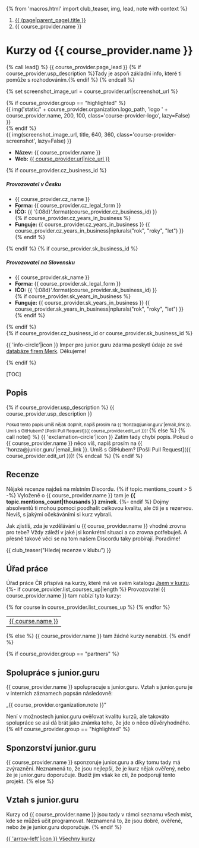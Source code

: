 {% from 'macros.html' import club_teaser, img, lead, note with context %}

<nav aria-label="breadcrumb">
  <ol class="breadcrumb">
    <li class="breadcrumb-item">
      <a href="{{ (page|parent_page).url|url }}">
        {{ (page|parent_page).title }}
      </a>
    </li>
    <li class="breadcrumb-item active" aria-current="page">
      {{ course_provider.name }}
    </li>
  </ol>
</nav>

# Kurzy od {{ course_provider.name }}

{% call lead() %}
  {{ course_provider.page_lead }}
  {% if course_provider.usp_description %}Tady je aspoň základní info, které ti pomůže s rozhodováním.{% endif %}
{% endcall %}

{% set screenshot_image_url = course_provider.url|screenshot_url %}
<div class="standout course-provider {{ course_provider.group }}"
  data-screenshot-source-url="{{ course_provider.url }}"
  data-screenshot-image-url="{{ screenshot_image_url }}">
  {% if course_provider.group == "highlighted" %}
    <div class="course-provider-header">
      {{ img('static/' + course_provider.organization.logo_path, 'logo ' + course_provider.name, 200, 100, class='course-provider-logo', lazy=False) }}
    </div>
  {% endif %}
  <div class="course-provider-info">
    <div class="course-provider-image">
      {{ img(screenshot_image_url, title, 640, 360, class='course-provider-screenshot', lazy=False) }}
    </div>
    <div class="course-provider-body">
      <ul class="course-provider-items">
        <li class="course-provider-item">
          <strong>Název:</strong>
          {{ course_provider.name }}
        </li>
        <li class="course-provider-item">
          <strong>Web:</strong>
          <a href="{{ course_provider.url }}" target="_blank"
            {% if course_provider.group != "highlighted" %}rel="nofollow noopener"{% endif -%}
          >
            {{ course_provider.url|nice_url }}
          </a>
        </li>
      </ul>
      {% if course_provider.cz_business_id %}
      <h5 class="course-provider-heading">Provozovatel v Česku</h5 class="course-provider-heading">
      <ul class="course-provider-items compact">
        <li class="course-provider-item">
          {{ course_provider.cz_name }}
        </li>
        <li class="course-provider-item">
          <strong>Forma:</strong>
          {{ course_provider.cz_legal_form }}
        </li>
        <li class="course-provider-item">
          <strong>IČO:</strong>
          {{ '{:08d}'.format(course_provider.cz_business_id) }}
        </li>
        {% if course_provider.cz_years_in_business %}
        <li class="course-provider-item">
          <strong>Funguje:</strong>
          {{ course_provider.cz_years_in_business }}
          {{ course_provider.cz_years_in_business|nplurals("rok", "roky", "let") }}
        </li>
        {% endif %}
      </ul>
      {% endif %}
      {% if course_provider.sk_business_id %}
      <h5 class="course-provider-heading">Provozovatel na Slovensku</h5 class="course-provider-heading">
      <ul class="course-provider-items compact">
        <li class="course-provider-item">
          {{ course_provider.sk_name }}
        </li>
        <li class="course-provider-item">
          <strong>Forma:</strong>
          {{ course_provider.sk_legal_form }}
        </li>
        <li class="course-provider-item">
          <strong>IČO:</strong>
          {{ '{:08d}'.format(course_provider.sk_business_id) }}
        </li>
        {% if course_provider.sk_years_in_business %}
        <li class="course-provider-item">
          <strong>Funguje:</strong>
          {{ course_provider.sk_years_in_business }}
          {{ course_provider.sk_years_in_business|nplurals("rok", "roky", "let") }}
        </li>
        {% endif %}
      </ul>
      {% endif %}
    </div>
    {% if course_provider.cz_business_id or course_provider.sk_business_id %}
      <p class="course-provider-note">
        {{ 'info-circle'|icon }}
        Imper pro junior.guru zdarma poskytl údaje ze své <a href="https://www.merk.cz/?utm_source=junior.guru&utm_medium=web&utm_campaign=catalog" rel="noopener" target="_blank">databáze firem Merk</a>. Děkujeme!
      </p>
    {% endif %}
  </div>
</div>

[TOC]

## Popis
{% if course_provider.usp_description %}
{{ course_provider.usp_description }}

<small>
Pokud tento popis umíš nějak doplnit, napiš prosím na {{ 'honza@junior.guru'|email_link }}.
Umíš s GitHubem? [Pošli Pull Request]({{ course_provider.edit_url }})!
</small>
{% else %}
{% call note() %}
  {{ 'exclamation-circle'|icon }}
  Zatím tady chybí popis.
  Pokud o {{ course_provider.name }} něco víš, napiš prosím na {{ 'honza@junior.guru'|email_link }}.
  Umíš s GitHubem? [Pošli Pull Request]({{ course_provider.edit_url }})!
{% endcall %}
{% endif %}

## Recenze

Nějaké recenze najdeš na místním Discordu.
{% if topic.mentions_count > 5 -%}
  Vyloženě o {{ course_provider.name }} tam je **{{ topic.mentions_count|thousands }} zmínek**.
{%- endif %}
Dojmy absolventů ti mohou pomoci poodhalit celkovou kvalitu, ale čti je s rezervou.
Nevíš, s jakými očekáváními si kurz vybrali.

Jak zjistíš, zda je vzdělávání u {{ course_provider.name }} vhodné zrovna pro tebe?
Vždy záleží v jaké jsi konkrétní situaci a co zrovna potřebuješ.
A přesně takové věci se na tom našem Discordu taky probírají.
Poradíme!

{{ club_teaser("Hledej recenze v klubu") }}

## Úřad práce

Úřad práce ČR přispívá na kurzy, které má ve svém katalogu [Jsem v kurzu](https://www.mpsv.cz/jsem-v-kurzu).
{%- if course_provider.list_courses_up|length %}
Provozovatel {{ course_provider.name }} tam nabízí tyto kurzy:
<table class="table">
{% for course in course_provider.list_courses_up %}
  <tr>
    <td>
      <a href="{{ course.url }}" rel="nofollow noopener" target="_blank">
        {{ course.name }}
      </a>
    </td>
  </tr>
{% endfor %}
</table>
{% else %}
{{ course_provider.name }} tam žádné kurzy nenabízí.
{% endif %}

{% if course_provider.group == "partners" %}
## Spolupráce s junior.guru

{{ course_provider.name }} spolupracuje s junior.guru. Vztah s junior.guru je v interních záznamech popsán následovně:

„{{ course_provider.organization.note }}“

Není v možnostech junior.guru ověřovat kvalitu kurzů, ale takováto spolupráce se asi dá brát jako známka toho, že jde o něco důvěryhodného.
{% elif course_provider.group == "highlighted" %}
## Sponzorství junior.guru

{{ course_provider.name }} sponzoruje junior.guru a díky tomu tady má zvýraznění.
Neznamená to, že jsou nejlepší, že je kurz nějak ověřený, nebo že je junior.guru doporučuje.
Budiž jim však ke cti, že podporují tento projekt.
{% else %}
## Vztah s junior.guru

Kurzy od {{ course_provider.name }} jsou tady v rámci seznamu všech míst, kde se můžeš učit programovat.
Neznamená to, že jsou dobré, ověřené, nebo že je junior.guru doporučuje.
{% endif %}

<div class="pagination">
  <div class="pagination-control">
    <a href="{{ (page|parent_page).url|url }}" class="pagination-button">
      {{ 'arrow-left'|icon }}
      Všechny kurzy
    </a>
  </div>
</div>
